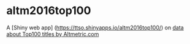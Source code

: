 # altm2016top100
A [Shiny web app] (https://ttso.shinyapps.io/altm2016top100/) on [data about Top100 titles by Altmetric.com](https://figshare.com/collections/Altmetric_Top_100_2016/3590951)
